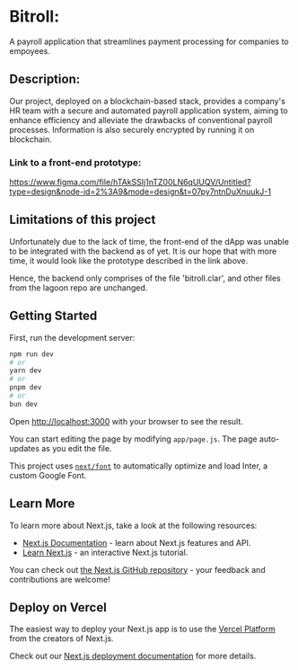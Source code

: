 # Bitroll: 
A payroll application that streamlines payment processing for companies to empoyees. 

## Description:
Our project, deployed on a blockchain-based stack, provides a company's HR team with a secure and automated payroll application system, aiming to enhance efficiency and alleviate the drawbacks of conventional payroll processes. Information is also securely encrypted by running it on blockchain.

### Link to a front-end prototype:
https://www.figma.com/file/hTAkSSIj1nTZ00LN6qUUQV/Untitled?type=design&node-id=2%3A9&mode=design&t=07py7ntnDuXnuukJ-1

## Limitations of this project
Unfortunately due to the lack of time, the front-end of the dApp was unable to be integrated with the backend as of yet. It is our hope that with more time, it would look like the prototype described in the link above.

Hence, the backend only comprises of the file 'bitroll.clar', and other files from the lagoon repo are unchanged.

## Getting Started

First, run the development server:

```bash
npm run dev
# or
yarn dev
# or
pnpm dev
# or
bun dev
```

Open [http://localhost:3000](http://localhost:3000) with your browser to see the result.

You can start editing the page by modifying `app/page.js`. The page auto-updates as you edit the file.

This project uses [`next/font`](https://nextjs.org/docs/basic-features/font-optimization) to automatically optimize and load Inter, a custom Google Font.

## Learn More

To learn more about Next.js, take a look at the following resources:

- [Next.js Documentation](https://nextjs.org/docs) - learn about Next.js features and API.
- [Learn Next.js](https://nextjs.org/learn) - an interactive Next.js tutorial.

You can check out [the Next.js GitHub repository](https://github.com/vercel/next.js/) - your feedback and contributions are welcome!

## Deploy on Vercel

The easiest way to deploy your Next.js app is to use the [Vercel Platform](https://vercel.com/new?utm_medium=default-template&filter=next.js&utm_source=create-next-app&utm_campaign=create-next-app-readme) from the creators of Next.js.

Check out our [Next.js deployment documentation](https://nextjs.org/docs/deployment) for more details.
